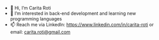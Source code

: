- 👋 Hi, I’m Carita Roti
- 👀 I’m interested in back-end development and learning new programming languages
- 📫 Reach me via 
      LinkedIn: https://www.linkedin.com/in/carita-roti 
      or email: carita.roti@gmail.com
